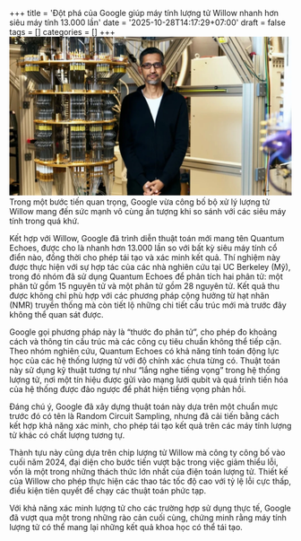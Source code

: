 +++
title = 'Đột phá của Google giúp máy tính lượng tử Willow nhanh hơn siêu máy tính 13.000 lần'
date = '2025-10-28T14:17:29+07:00'
draft = false
tags = []
categories = []
+++
![Ảnh máy tính lượng tử](may-tinh-luong-tu.jpg)
Trong một bước tiến quan trọng, Google vừa công bố bộ xử lý lượng tử Willow mang đến sức mạnh vô cùng ấn tượng khi so sánh với các siêu máy tính trong quá khứ.

Kết hợp với Willow, Google đã trình diễn thuật toán mới mang tên Quantum Echoes, được cho là nhanh hơn 13.000 lần so với bất kỳ siêu máy tính cổ điển nào, đồng thời cho phép tái tạo và xác minh kết quả. 
 Thí nghiệm này được thực hiện với sự hợp tác của các nhà nghiên cứu tại UC Berkeley (Mỹ), trong đó nhóm đã sử dụng Quantum Echoes để phân tích hai phân tử: một phân tử gồm 15 nguyên tử và một phân tử gồm 28 nguyên tử. Kết quả thu được không chỉ phù hợp với các phương pháp cộng hưởng từ hạt nhân (NMR) truyền thống mà còn tiết lộ những chi tiết cấu trúc mới mà trước đây không thể quan sát được.

Google gọi phương pháp này là “thước đo phân tử”, cho phép đo khoảng cách và thông tin cấu trúc mà các công cụ tiêu chuẩn không thể tiếp cận. Theo nhóm nghiên cứu, Quantum Echoes có khả năng tính toán động lực học của các hệ thống lượng tử với độ chính xác chưa từng có. Thuật toán này sử dụng kỹ thuật tương tự như “lắng nghe tiếng vọng” trong hệ thống lượng tử, nơi một tín hiệu được gửi vào mạng lưới qubit và quá trình tiến hóa của hệ thống được đảo ngược để phát hiện tiếng vọng phản hồi.

Đáng chú ý, Google đã xây dựng thuật toán này dựa trên một chuẩn mực trước đó có tên là Random Circuit Sampling, nhưng đã cải tiến bằng cách kết hợp khả năng xác minh, cho phép tái tạo kết quả trên các máy tính lượng tử khác có chất lượng tương tự.

Thành tựu này cũng dựa trên chip lượng tử Willow mà công ty công bố vào cuối năm 2024, đại diện cho bước tiến vượt bậc trong việc giảm thiểu lỗi, vốn là một trong những thách thức lớn nhất của điện toán lượng tử. Thiết kế của Willow cho phép thực hiện các thao tác tốc độ cao với tỷ lệ lỗi cực thấp, điều kiện tiên quyết để chạy các thuật toán phức tạp.

Với khả năng xác minh lượng tử cho các trường hợp sử dụng thực tế, Google đã vượt qua một trong những rào cản cuối cùng, chứng minh rằng máy tính lượng tử có thể mang lại những kết quả khoa học có thể tái tạo. 

